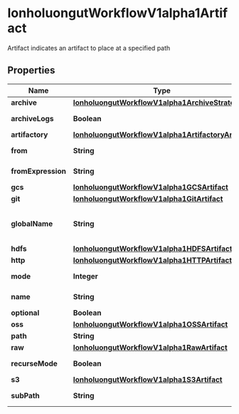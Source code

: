

# IonholuongutWorkflowV1alpha1Artifact

Artifact indicates an artifact to place at a specified path

## Properties

Name | Type | Description | Notes
------------ | ------------- | ------------- | -------------
**archive** | [**IonholuongutWorkflowV1alpha1ArchiveStrategy**](IonholuongutWorkflowV1alpha1ArchiveStrategy.md) |  |  [optional]
**archiveLogs** | **Boolean** | ArchiveLogs indicates if the container logs should be archived |  [optional]
**artifactory** | [**IonholuongutWorkflowV1alpha1ArtifactoryArtifact**](IonholuongutWorkflowV1alpha1ArtifactoryArtifact.md) |  |  [optional]
**from** | **String** | From allows an artifact to reference an artifact from a previous step |  [optional]
**fromExpression** | **String** | FromExpression, if defined, is evaluated to specify the value for the artifact |  [optional]
**gcs** | [**IonholuongutWorkflowV1alpha1GCSArtifact**](IonholuongutWorkflowV1alpha1GCSArtifact.md) |  |  [optional]
**git** | [**IonholuongutWorkflowV1alpha1GitArtifact**](IonholuongutWorkflowV1alpha1GitArtifact.md) |  |  [optional]
**globalName** | **String** | GlobalName exports an output artifact to the global scope, making it available as &#39;{{io.nholuongut.workflow.v1alpha1.outputs.artifacts.XXXX}} and in workflow.status.outputs.artifacts |  [optional]
**hdfs** | [**IonholuongutWorkflowV1alpha1HDFSArtifact**](IonholuongutWorkflowV1alpha1HDFSArtifact.md) |  |  [optional]
**http** | [**IonholuongutWorkflowV1alpha1HTTPArtifact**](IonholuongutWorkflowV1alpha1HTTPArtifact.md) |  |  [optional]
**mode** | **Integer** | mode bits to use on this file, must be a value between 0 and 0777 set when loading input artifacts. |  [optional]
**name** | **String** | name of the artifact. must be unique within a template&#39;s inputs/outputs. | 
**optional** | **Boolean** | Make Artifacts optional, if Artifacts doesn&#39;t generate or exist |  [optional]
**oss** | [**IonholuongutWorkflowV1alpha1OSSArtifact**](IonholuongutWorkflowV1alpha1OSSArtifact.md) |  |  [optional]
**path** | **String** | Path is the container path to the artifact |  [optional]
**raw** | [**IonholuongutWorkflowV1alpha1RawArtifact**](IonholuongutWorkflowV1alpha1RawArtifact.md) |  |  [optional]
**recurseMode** | **Boolean** | If mode is set, apply the permission recursively into the artifact if it is a folder |  [optional]
**s3** | [**IonholuongutWorkflowV1alpha1S3Artifact**](IonholuongutWorkflowV1alpha1S3Artifact.md) |  |  [optional]
**subPath** | **String** | SubPath allows an artifact to be sourced from a subpath within the specified source |  [optional]




